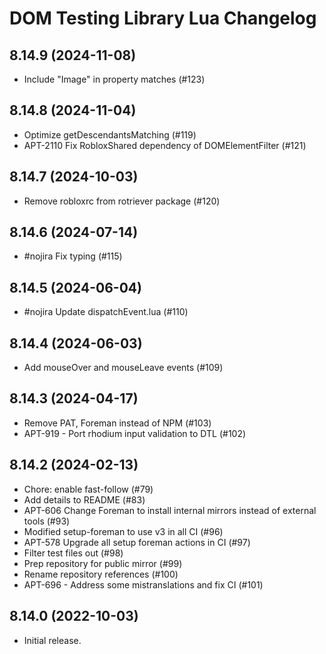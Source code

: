 # DOM Testing Library Lua Changelog

## 8.14.9 (2024-11-08)
* Include "Image" in property matches (#123)

## 8.14.8 (2024-11-04)
* Optimize getDescendantsMatching (#119)
* APT-2110 Fix RobloxShared dependency of DOMElementFilter (#121)

## 8.14.7 (2024-10-03)
* Remove robloxrc from rotriever package (#120)

## 8.14.6 (2024-07-14)
* #nojira Fix typing (#115)

## 8.14.5 (2024-06-04)
* #nojira Update dispatchEvent.lua (#110)

## 8.14.4 (2024-06-03)
* Add mouseOver and mouseLeave events (#109)

## 8.14.3 (2024-04-17)
* Remove PAT, Foreman instead of NPM (#103)
* APT-919 - Port rhodium input validation to DTL (#102)

## 8.14.2 (2024-02-13)
* Chore: enable fast-follow (#79)
* Add details to README (#83)
* APT-606 Change Foreman to install internal mirrors instead of external tools (#93)
* Modified setup-foreman to use v3 in all CI (#96)
* APT-578 Upgrade all setup foreman actions in CI (#97)
* Filter test files out (#98)
* Prep repository for public mirror (#99)
* Rename repository references (#100)
* APT-696 - Address some mistranslations and fix CI (#101)

## 8.14.0 (2022-10-03)
* Initial release.
